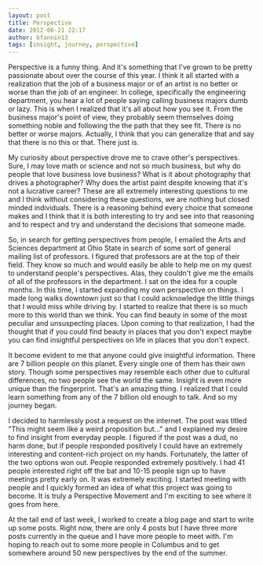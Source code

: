 ```yaml
---
layout: post
title: Perspective
date: 2012-06-21 22:17
author: bfannin13
tags: [insight, journey, perspective]
---
```

Perspective is a funny thing. And it's something that I've grown to be pretty passionate about over the course of this year. I think it all started with a realization that the job of a business major or of an artist is no better or worse than the job of an engineer. In college, specifically the engineering department, you hear a lot of people saying calling business majors dumb or lazy. This is when I realized that it's all about how you see it. From the business major's point of view, they probably seem themselves doing something noble and following the the path that they see fit. There is no better or worse majors. Actually, I think that you can generalize that and say that there is no this or that. There just is.

My curiosity about perspective drove me to crave other's perspectives. Sure, I may love math or science and not so much business, but why do people that love business love business? What is it about photography that drives a photographer? Why does the artist paint despite knowing that it's not a lucrative career? These are all extremely interesting questions to me and I think without considering these questions, we are nothing but closed minded individuals. There is a reasoning behind every choice that someone makes and I think that it is both interesting to try and see into that reasoning and to respect and try and understand the decisions that someone made.

So, in search for getting perspectives from people, I emailed the Arts and Sciences department at Ohio State in search of some sort of general mailing list of professors. I figured that professors are at the top of their field. They know so much and would easily be able to help me on my quest to understand people's perspectives. Alas, they couldn't give me the emails of all of the professors in the department. I sat on the idea for a couple months. In this time, I started expanding my own perspective on things. I made long walks downtown just so that I could acknowledge the little things that I would miss while driving by. I started to realize that there is so much more to this world than we think. You can find beauty in some of the most peculiar and unsuspecting places. Upon coming to that realization, I had the thought that if you could find beauty in places that you don't expect maybe you can find insightful perspectives on life in places that you don't expect.

It become evident to me that anyone could give insightful information. There are 7 billion people on this planet. Every single one of them has their own story. Though some perspectives may resemble each other due to cultural differences, no two people see the world the same. Insight is even more unique than the fingerprint. That's an amazing thing. I realized that I could learn something from any of the 7 billion old enough to talk. And so my journey began.

I decided to harmlessly post a request on the internet. The post was titled "This might seem like a weird proposition but..." and I explained my desire to find insight from everyday people. I figured if the post was a dud, no harm done, but if people responded positively I could have an extremely interesting and content-rich project on my hands. Fortunately, the latter of the two options won out. People responded extremely positively. I had 41 people interested right off the bat and 10-15 people sign up to have meetings pretty early on. It was extremely exciting. I started meeting with people and I quickly formed an idea of what this project was going to become. It is truly a Perspective Movement and I'm exciting to see where it goes from here.

At the tail end of last week, I worked to create a blog page and start to write up some posts. Right now, there are only 4 posts but I have three more posts currently in the queue and I have more people to meet with. I'm hoping to reach out to some more people in Columbus and to get somewhere around 50 new perspectives by the end of the summer.
